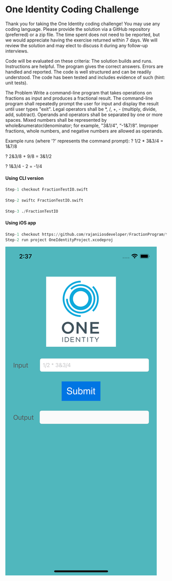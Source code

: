 
# One Identity Coding Challenge

Thank you for taking the One Identity coding challenge!  You may use any coding language.  Please provide the solution via a GitHub repository (preferred) or a zip file.  The time spent does not need to be reported, but we would appreciate having the exercise returned within 7 days.  We will review the solution and may elect to discuss it during any follow-up interviews.

Code will be evaluated on these criteria:
The solution builds and runs. Instructions are helpful.
The program gives the correct answers.
Errors are handled and reported.
The code is well structured and can be readily understood.
The code has been tested and includes evidence of such (hint: unit tests).

The Problem
Write a command-line program that takes operations on fractions as input and produces a fractional result.
The command-line program shall repeatedly prompt the user for input and display the result until user types "exit".
Legal operators shall be *,  /,  +,  - (multiply, divide, add, subtract).
Operands and operators shall be separated by one or more spaces.
Mixed numbers shall be represented by whole&numerator/denominator; for example, "3&1/4", “-1&7/8”.
Improper fractions, whole numbers, and negative numbers are allowed as operands. 

Example runs (where '?' represents the command prompt):
? 1/2 * 3&3/4 = 1&7/8 

? 2&3/8 + 9/8 = 3&1/2

? 1&3/4 - 2 = -1/4


#### Using CLI version
```python
Step-1 checkout FractionTestIO.swift

Step-2 swiftc FractionTestIO.swift

Step-3 ./FractionTestIO
```

#### Using iOS app

```python
Step-1 checkout https://github.com/rajaniiosdeveloper/FractionProgram/tree/main/OneIdentityiOSApp
Step-2 run project OneIdentityProject.xcodeproj
```
![sample screen](https://github.com/rajaniiosdeveloper/FractionProgram/blob/main/OneIdentityiOSApp/sampleImage.png?raw=true=200)
